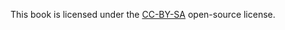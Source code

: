 This book is licensed under the [CC-BY-SA](https://creativecommons.org/licenses/by-nc-sa/4.0/) open-source license.
